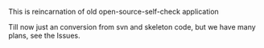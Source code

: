This is reincarnation of old open-source-self-check application

Till now just an conversion from svn and skeleton code, but we have many plans, see the Issues.
